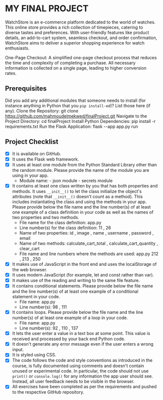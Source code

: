 # MY FINAL PROJECT
WatchStore is an e-commerce platform dedicated to the world of watches. This online store provides a rich collection of timepieces, catering to diverse tastes and preferences. With user-friendly features like product details, an add-to-cart system, seamless checkout, and order confirmation, WatchStore aims to deliver a superior shopping experience for watch enthusiasts.

One-Page Checkout: A simplified one-page checkout process that reduces the time and complexity of completing a purchase. All necessary information is collected on a single page, leading to higher conversion rates.

## Prerequisites
Did you add any additional modules that someone needs to install (for instance anything in Python that you `pip install-ed`)? 
List those here (if any).
Clone the Repository:
    git clone https://github.com/mahmoudelmekwed/finalProject.git
Navigate to the Project Directory:
    cd finalProject
Install Python Dependencies:
    pip install -r requirements.txt
Run the Flask Application:
    flask --app app.py run

## Project Checklist
- [x] It is available on GitHub.
- [x] It uses the Flask web framework.
- [x] It uses at least one module from the Python Standard Library other than the random module.
  Please provide the name of the module you are using in your app.
  - Module name: - json module
                 - secrets module
- [x] It contains at least one class written by you that has both properties and methods. It uses `__init__()` to let the class initialize the object's attributes (note that  `__init__()` doesn't count as a method). This includes instantiating the class and using the methods in your app. Please provide below the file name and the line number(s) of at least one example of a class definition in your code as well as the names of two properties and two methods.
  - File name for the class definition: app.py
  - Line number(s) for the class definition: 11 , 26
  - Name of two properties: id , image , name , username , password , email
  - Name of two methods:  calculate_cart_total , calculate_cart_quantity , clear_cart
  - File name and line numbers where the methods are used: app.py 212 , 213 , 250
- [x] It makes use of JavaScript in the front end and uses the localStorage of the web browser.
- [x] It uses modern JavaScript (for example, let and const rather than var).
- [x] It makes use of the reading and writing to the same file feature.
- [x] It contains conditional statements. Please provide below the file name and the line number(s) of at least
  one example of a conditional statement in your code.
  - File name: app.py
  - Line number(s):  98 , 111  
- [x] It contains loops. Please provide below the file name and the line number(s) of at least
  one example of a loop in your code.
  - File name: app.py
  - Line number(s): 92 , 110 , 137
- [x] It lets the user enter a value in a text box at some point.
  This value is received and processed by your back end Python code.
- [x] It doesn't generate any error message even if the user enters a wrong input.
- [x] It is styled using CSS.
- [x] The code follows the code and style conventions as introduced in the course, is fully documented using comments and doesn't contain unused or experimental code. 
  In particular, the code should not use `print()` or `console.log()` for any information the app user should see. Instead, all user feedback needs to be visible in the browser.  
- [x] All exercises have been completed as per the requirements and pushed to the respective GitHub repository.